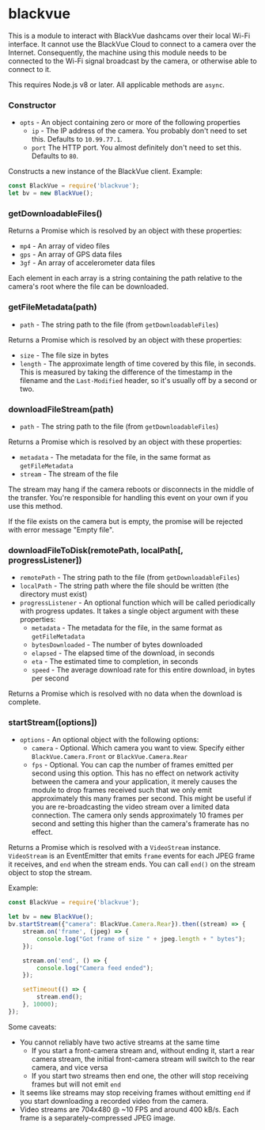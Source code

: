 # blackvue

This is a module to interact with BlackVue dashcams over their local Wi-Fi interface. It cannot use the BlackVue Cloud
to connect to a camera over the Internet. Consequently, the machine using this module needs to be connected to the Wi-Fi
signal broadcast by the camera, or otherwise able to connect to it.

This requires Node.js v8 or later. All applicable methods are `async`.

### Constructor
- `opts` - An object containing zero or more of the following properties
    - `ip` - The IP address of the camera. You probably don't need to set this. Defaults to `10.99.77.1`.
    - `port` The HTTP port. You almost definitely don't need to set this. Defaults to `80`.

Constructs a new instance of the BlackVue client. Example:

```js
const BlackVue = require('blackvue');
let bv = new BlackVue();
```

### getDownloadableFiles()

Returns a Promise which is resolved by an object with these properties:
- `mp4` - An array of video files
- `gps` - An array of GPS data files
- `3gf` - An array of accelerometer data files

Each element in each array is a string containing the path relative to the camera's root where the file can be
downloaded.

### getFileMetadata(path)
- `path` - The string path to the file (from `getDownloadableFiles`)

Returns a Promise which is resolved by an object with these properties:
- `size` - The file size in bytes
- `length` - The approximate length of time covered by this file, in seconds. This is measured by taking the difference of the timestamp in the filename and the `Last-Modified` header, so it's usually off by a second or two.

### downloadFileStream(path)
- `path` - The string path to the file (from `getDownloadableFiles`)

Returns a Promise which is resolved by an object with these properties:
- `metadata` - The metadata for the file, in the same format as `getFileMetadata`
- `stream` - The stream of the file

The stream may hang if the camera reboots or disconnects in the middle of the transfer. You're responsible for handling
this event on your own if you use this method.

If the file exists on the camera but is empty, the promise will be rejected with error message "Empty file".

### downloadFileToDisk(remotePath, localPath[, progressListener])
- `remotePath` - The string path to the file (from `getDownloadableFiles`)
- `localPath` - The string path where the file should be written (the directory must exist)
- `progressListener` - An optional function which will be called periodically with progress updates. It takes a single object argument with these properties:
    - `metadata` - The metadata for the file, in the same format as `getFileMetadata`
    - `bytesDownloaded` - The number of bytes downloaded
    - `elapsed` - The elapsed time of the download, in seconds
    - `eta` - The estimated time to completion, in seconds
    - `speed` - The average download rate for this entire download, in bytes per second

Returns a Promise which is resolved with no data when the download is complete.

### startStream([options])
- `options` - An optional object with the following options:
    - `camera` - Optional. Which camera you want to view. Specify either `BlackVue.Camera.Front` or `BlackVue.Camera.Rear`
    - `fps` - Optional. You can cap the number of frames emitted per second using this option. This has no effect on
    network activity between the camera and your application, it merely causes the module to drop frames received such
    that we only emit approximately this many frames per second. This might be useful if you are re-broadcasting the
    video stream over a limited data connection. The camera only sends approximately 10 frames per second and setting
    this higher than the camera's framerate has no effect.

Returns a Promise which is resolved with a `VideoStream` instance. `VideoStream` is an EventEmitter that emits `frame`
events for each JPEG frame it receives, and `end` when the stream ends. You can call `end()` on the stream object to
stop the stream.

Example:

```js
const BlackVue = require('blackvue');

let bv = new BlackVue();
bv.startStream({"camera": BlackVue.Camera.Rear}).then((stream) => {
    stream.on('frame', (jpeg) => {
        console.log("Got frame of size " + jpeg.length + " bytes");
    });

    stream.on('end', () => {
        console.log("Camera feed ended");
    });

    setTimeout(() => {
        stream.end();
    }, 10000);
});
```

Some caveats:
- You cannot reliably have two active streams at the same time
    - If you start a front-camera stream and, without ending it, start a rear camera stream, the initial front-camera
    stream will switch to the rear camera, and vice versa
    - If you start two streams then end one, the other will stop receiving frames but will not emit `end`
- It seems like streams may stop receiving frames without emitting `end` if you start downloading a recorded video
from the camera.
- Video streams are 704x480 @ ~10 FPS and around 400 kB/s. Each frame is a separately-compressed JPEG image.
